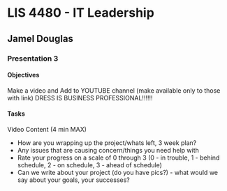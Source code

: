 # LIS 4480 - IT Leadership

## Jamel Douglas

### Presentation 3

#### Objectives
Make a video and Add to YOUTUBE channel (make available only to those with link)
DRESS IS BUSINESS PROFESSIONAL!!!!!!

#### Tasks
Video Content (4 min MAX) 
- How are you wrapping up the project/whats left, 3 week plan?
- Any issues that are causing concern/things you need help with
- Rate your progress on a scale of 0 through 3 (0 - in trouble, 1 - behind schedule, 2 - on schedule, 3 - ahead of schedule)
- Can we write about your project (do you have pics?) - what would we say about your goals, your successes?